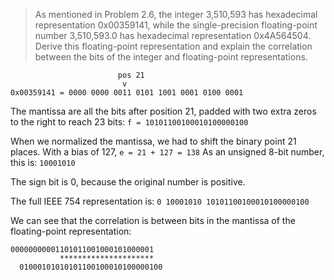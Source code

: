 > As mentioned in Problem 2.6, the integer 3,510,593 has hexadecimal
representation 0x00359141, while the single-precision floating-point number
3,510,593.0 has hexadecimal representation 0x4A564504. Derive this
floating-point representation and explain the correlation between the bits of
the integer and floating-point representations.

```
                        pos 21
                         v
0x00359141 = 0000 0000 0011 0101 1001 0001 0100 0001
```
The mantissa are all the bits after position 21, padded with two extra zeros
to the right to reach 23 bits:
`f = 10101100100010100000100`

When we normalized the mantissa, we had to shift the binary point 21 places.
With a bias of 127, `e = 21 + 127 = 138`
As an unsigned 8-bit number, this is: `10001010`

The sign bit is 0, because the original number is positive.

The full IEEE 754 representation is:
`0 10001010 10101100100010100000100`

We can see that the correlation is between bits in the mantissa of the
floating-point representation:
```
00000000001101011001000101000001
           *********************
  01000101010101100100010100000100
```
